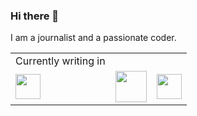 ### Hi there 👋

I am a journalist and a passionate coder.

<table>
  <tr><td>Currently writing in</td></tr>

<tr>
  <td><img src="https://foundation.rust-lang.org/img/rust-logo-blk.svg" width="40" height="40"></td>
  <td><img src="https://go.dev/blog/go-brand/Go-Logo/PNG/Go-Logo_Blue.png" width="50" height="50"></td>
  <td><img src="https://raw.githubusercontent.com/vlang/v-logo/master/dist/v-logo.png" width="40" height="40"></td>
 </tr>
</table>

<!--
**floscodes/floscodes** is a ✨ _special_ ✨ repository because its `README.md` (this file) appears on your GitHub profile.

Here are some ideas to get you started:

- 🔭 I’m currently working on ...
- 🌱 I’m currently learning ...
- 👯 I’m looking to collaborate on ...
- 🤔 I’m looking for help with ...
- 💬 Ask me about ...
- 📫 How to reach me: ...
- 😄 Pronouns: ...
- ⚡ Fun fact: ...
-->
